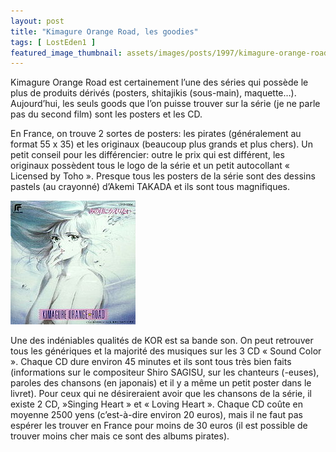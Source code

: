 ```yaml
---
layout: post
title: "Kimagure Orange Road, les goodies"
tags: [ LostEden1 ]
featured_image_thumbnail: assets/images/posts/1997/kimagure-orange-road-goodies.jpg
--- 
```


Kimagure Orange Road est certainement l’une des séries qui possède le plus de produits dérivés (posters, shitajikis (sous-main), maquette…). Aujourd’hui, les seuls goods que l’on puisse trouver sur la série (je ne parle pas du second film) sont les posters et les CD. 

En France, on trouve 2 sortes de posters: les pirates (généralement au format 55 x 35) et les originaux (beaucoup plus grands et plus chers). Un petit conseil pour les différencier: outre le prix qui est différent, les originaux possèdent tous le logo de la série et un petit autocollant « Licensed by Toho ». Presque tous les posters de la série sont des dessins pastels (au crayonné) d’Akemi TAKADA et ils sont tous magnifiques. 

![Kimagure Orange Road, l'OST](assets/images/posts/1997/kimagure-orange-road-goodies.jpg#left) 

Une des indéniables qualités de KOR est sa bande son. On peut retrouver tous les génériques et la majorité des musiques sur les 3 CD « Sound Color ». Chaque CD dure environ 45 minutes et ils sont tous très bien faits (informations sur le compositeur Shiro SAGISU, sur les chanteurs (-euses), paroles des chansons (en japonais) et il y a même un petit poster dans le livret). Pour ceux qui ne désireraient avoir que les chansons de la série, il existe 2 CD, »Singing Heart » et « Loving Heart ». Chaque CD coûte en moyenne 2500 yens (c’est-à-dire environ 20 euros), mais il ne faut pas espérer les trouver en France pour moins de 30 euros (il est possible de trouver moins cher mais ce sont des albums pirates).